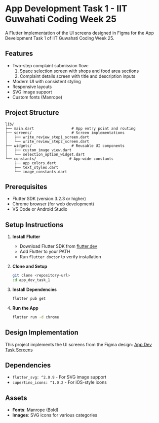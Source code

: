 # App Development Task 1 - IIT Guwahati Coding Week 25

A Flutter implementation of the UI screens designed in Figma for the App Development Task 1 of IIT Guwahati Coding Week 25.

## Features

- Two-step complaint submission flow:
  1. Space selection screen with shops and food area sections
  2. Complaint details screen with title and description inputs
- Modern UI with consistent styling
- Responsive layouts
- SVG image support
- Custom fonts (Manrope)

## Project Structure

```
lib/
├── main.dart                 # App entry point and routing
├── screens/                  # Screen implementations
│   ├── write_review_step1_screen.dart
│   └── write_review_step2_screen.dart
├── widgets/                  # Reusable UI components
│   ├── custom_image_view.dart
│   └── selection_option_widget.dart
└── constants/               # App-wide constants
    ├── app_colors.dart
    ├── text_styles.dart
    └── image_constants.dart
```

## Prerequisites

- Flutter SDK (version 3.2.3 or higher)
- Chrome browser (for web development)
- VS Code or Android Studio

## Setup Instructions

1. **Install Flutter**
   - Download Flutter SDK from [flutter.dev](https://flutter.dev)
   - Add Flutter to your PATH
   - Run `flutter doctor` to verify installation

2. **Clone and Setup**
   ```bash
   git clone <repository-url>
   cd app_dev_task_1
   ```

3. **Install Dependencies**
   ```bash
   flutter pub get
   ```

4. **Run the App**
   ```bash
   flutter run -d chrome
   ```

## Design Implementation

This project implements the UI screens from the Figma design:
[App Dev Task Screens](https://www.figma.com/design/1VDbKgqGz49Jufl3avNIfp/App-Dev-Task-Screens?node-id=2-41&t=qFifrVtQsy4fkdsS-0)

## Dependencies

- `flutter_svg: ^2.0.9` - For SVG image support
- `cupertino_icons: ^1.0.2` - For iOS-style icons

## Assets

- **Fonts**: Manrope (Bold)
- **Images**: SVG icons for various categories

